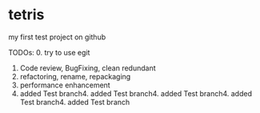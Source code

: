 tetris
======

my first test project on github

TODOs:
0. try to use egit  
1. Code review, BugFixing, clean redundant
2. refactoring, rename, repackaging
3. performance enhancement
4. added Test branch4. added Test branch4. added Test branch4. added Test branch4. added Test branch 